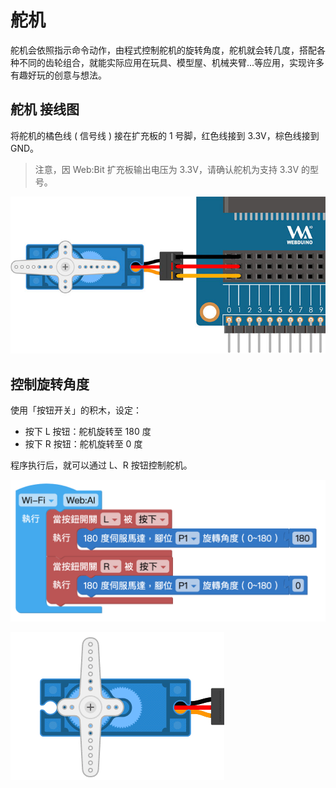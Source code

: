 

# 舵机

舵机会依照指示命令动作，由程式控制舵机的旋转角度，舵机就会转几度，搭配各种不同的齿轮组合，就能实际应用在玩具、模型屋、机械夹臂...等应用，实现许多有趣好玩的创意与想法。

## 舵机 接线图

将舵机的橘色线 ( 信号线 ) 接在扩充板的 1 号脚，红色线接到 3.3V，棕色线接到 GND。

> 注意，因 Web:Bit 扩充板输出电压为 3.3V，请确认舵机为支持 3.3V 的型号。

![](../../assets/images/upload_e83df9d09c4ef68c56adb73e4040cd9d.png)

## 控制旋转角度

使用「按钮开关」的积木，设定：

- 按下 L 按钮：舵机旋转至 180 度
- 按下 R 按钮：舵机旋转至 0 度

程序执行后，就可以通过 L、R 按钮控制舵机。

![](../../assets/images/upload_100bc9a33d09c55aaf369f0179b0e7fa.png)

![](../../assets/images/upload_4a2408255814d5eee6d0a2ad6b8469f5.gif)